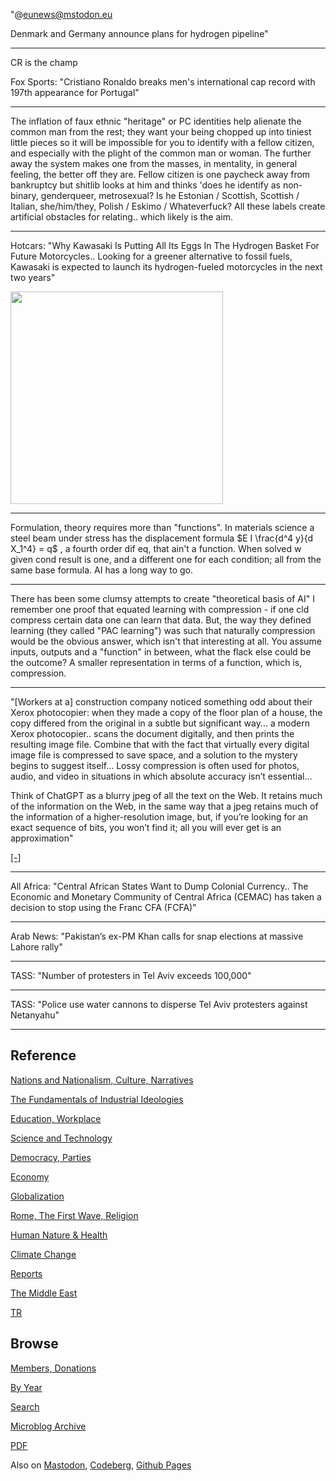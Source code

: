 
"@eunews@mstodon.eu

Denmark and Germany announce plans for hydrogen pipeline"

---

CR is the champ 

Fox Sports: "Cristiano Ronaldo breaks men's international cap record
with 197th appearance for Portugal"

---

The inflation of faux ethnic "heritage" or PC identities help alienate
the common man from the rest; they want your being chopped up into
tiniest little pieces so it will be impossible for you to identify
with a fellow citizen, and especially with the plight of the common
man or woman. The further away the system makes one from the masses,
in mentality, in general feeling, the better off they are.  Fellow
citizen is one paycheck away from bankruptcy but shitlib looks at him
and thinks 'does he identify as non-binary, genderqueer, metrosexual?
Is he Estonian / Scottish, Scottish / Italian, she/him/they, Polish /
Eskimo / Whateverfuck? All these labels create artificial obstacles
for relating.. which likely is the aim.

---

Hotcars: "Why Kawasaki Is Putting All Its Eggs In The Hydrogen Basket
For Future Motorcycles.. Looking for a greener alternative to fossil
fuels, Kawasaki is expected to launch its hydrogen-fueled motorcycles
in the next two years"

<img width='340' src='https://static1.hotcarsimages.com/wordpress/wp-content/uploads/2023/03/2-7.jpg'/> 

---

Formulation, theory requires more than "functions". In materials
science a steel beam under stress has the displacement formula $E I
\frac{d^4 y}{d X_1^4} = q$ , a fourth order dif eq, that ain't a
function. When solved w given cond result is one, and a different one
for each condition; all from the same base formula. AI has a long way
to go.

---

There has been some clumsy attempts to create "theoretical basis of
AI" I remember one proof that equated learning with compression - if
one cld compress certain data one can learn that data. But, the way
they defined learning (they called "PAC learning") was such that
naturally compression would be the obvious answer, which isn't that
interesting at all. You assume inputs, outputs and a "function" in
between, what the flack else could be the outcome? A smaller
representation in terms of a function, which is, compression.

---

"[Workers at a] construction company noticed something odd about their
Xerox photocopier: when they made a copy of the floor plan of a house,
the copy differed from the original in a subtle but significant
way... a modern Xerox photocopier.. scans the document digitally, and
then prints the resulting image file. Combine that with the fact that
virtually every digital image file is compressed to save space, and a
solution to the mystery begins to suggest itself...  Lossy compression
is often used for photos, audio, and video in situations in which
absolute accuracy isn’t essential...

Think of ChatGPT as a blurry jpeg of all the text on the Web. It
retains much of the information on the Web, in the same way that a
jpeg retains much of the information of a higher-resolution image,
but, if you’re looking for an exact sequence of bits, you won’t find
it; all you will ever get is an approximation"

[[-]](https://www.newyorker.com/tech/annals-of-technology/chatgpt-is-a-blurry-jpeg-of-the-web)

---

All Africa: "Central African States Want to Dump Colonial
Currency.. The Economic and Monetary Community of Central Africa
(CEMAC) has taken a decision to stop using the Franc CFA (FCFA)"

---

Arab News: "Pakistan’s ex-PM Khan calls for snap elections at massive
Lahore rally"

---

TASS: "Number of protesters in Tel Aviv exceeds 100,000"

---

TASS: "Police use water cannons to disperse Tel Aviv protesters against Netanyahu"

---

## Reference

[Nations and Nationalism, Culture, Narratives](0119/2013/02/nations-and-nationalism.html)

[The Fundamentals of Industrial Ideologies](0119/2011/04/fundamentals-of-industrial-ideologies.html)

[Education, Workplace](0119/2017/09/education-workplace.html)

[Science and Technology](0119/2018/09/science-technology.html)

[Democracy, Parties](0119/2016/11/democracy.html)

[Economy](2021/01/economy.html)

[Globalization](0119/2018/09/globalization.html)

[Rome, The First Wave, Religion](0119/2017/12/rome.html)

[Human Nature & Health](2020/07/human-nature.html)

[Climate Change](2022/01/climate.html)

[Reports](2021/01/reports.html)

[The Middle East](0119/2019/07/middleeast.html)

[TR](../tr/index.html)

## Browse

[Members, Donations](2022/08/members.html)

[By Year](years.html)

[Search](search.html)

[Microblog Archive](mbl/index.html)

[PDF](https://drive.google.com/uc?export=view&id=1FSi-1MnqXVq_PVTEXzzflwN8-7h92N_R)

Also on 
[Mastodon](https://masto.ai/@muratk3n),
[Codeberg](https://muratk5n.codeberg.page/en/),
[Github Pages](https://muratk5n.github.io/thirdwave/en/)




